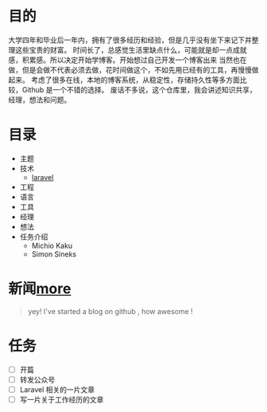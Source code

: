 # 目的
大学四年和毕业后一年内，拥有了很多经历和经验，但是几乎没有坐下来记下并整理这些宝贵的财富。
时间长了，总感觉生活里缺点什么，可能就是却一点成就感，积累感。所以决定开始学博客。开始想过自己开发一个博客出来
当然也在做，但是会做不代表必须去做，花时间做这个，不如先用已经有的工具，再慢慢做起来。
考虑了很多在线，本地的博客系统，从稳定性，存储持久性等多方面比较，Github 是一个不错的选择。
废话不多说，这个仓库里，我会讲述知识共享，经理，想法和问题。

# 目录
- 主题
- 技术
	- [laravel](laravel.md)
- 工程
- 语言
- 工具
- 经理
- 想法
- 任务介绍
	- Michio Kaku
	- Simon Sineks

# 新闻[more](news.md)

> yey! I've started a blog on github , how awesome !

# 任务
* [ ] 开篇
* [ ] 转发公众号
* [ ] Laravel 相关的一片文章
* [ ] 写一片关于工作经历的文章